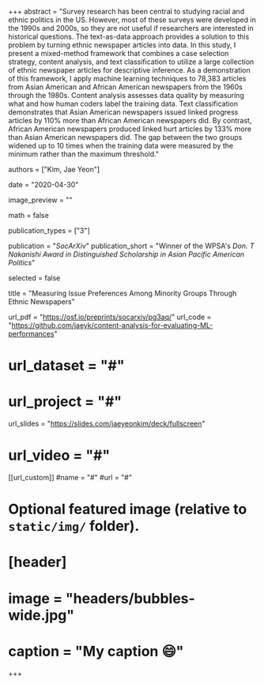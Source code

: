 +++
abstract = "Survey research has been central to studying racial and ethnic politics in the US. However, most of these surveys were developed in the 1990s and 2000s, so they are not useful if researchers are interested in historical questions. The text-as-data approach provides a solution to this problem by turning ethnic newspaper articles into data. In this study, I present a mixed-method framework that combines a case selection strategy, content analysis, and text classification to utilize a large collection of ethnic newspaper articles for descriptive inference. As a demonstration of this framework, I apply machine learning techniques to 78,383 articles from Asian American and African American newspapers from the 1960s through the 1980s. Content analysis assesses data quality by measuring what and how human coders label the training data. Text classification demonstrates that Asian American newspapers issued linked progress articles by 110% more than African American newspapers did. By contrast, African American newspapers produced linked hurt articles by 133% more than Asian American newspapers did. The gap between the two groups widened up to 10 times when the training data were measured by the minimum rather than the maximum threshold."

authors = ["Kim, Jae Yeon"]

date = "2020-04-30"

image_preview = ""

math = false

publication_types = ["3"]

publication = "*SocArXiv*"
publication_short = "Winner of the WPSA's *Don. T Nakanishi Award in Distinguished Scholarship in Asian Pacific American Politics*"

selected = false

title = "Measuring Issue Preferences Among Minority Groups Through Ethnic Newspapers"

url_pdf = "https://osf.io/preprints/socarxiv/pg3aq/"
url_code = "https://github.com/jaeyk/content-analysis-for-evaluating-ML-performances"
# url_dataset = "#"
# url_project = "#"
url_slides = "https://slides.com/jaeyeonkim/deck/fullscreen"
# url_video = "#"

[[url_custom]]
#name = "#"
#url = "#"

# Optional featured image (relative to `static/img/` folder).
# [header]
# image = "headers/bubbles-wide.jpg"
# caption = "My caption :smile:"

+++

<!-- More detail can easily be written here using *Markdown* and $\rm \LaTeX$ math code. -->
